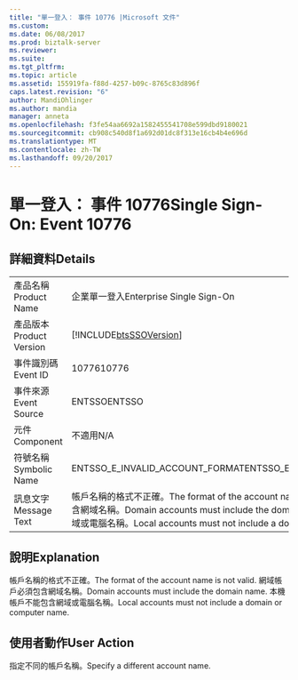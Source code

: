 ```yaml
---
title: "單一登入： 事件 10776 |Microsoft 文件"
ms.custom: 
ms.date: 06/08/2017
ms.prod: biztalk-server
ms.reviewer: 
ms.suite: 
ms.tgt_pltfrm: 
ms.topic: article
ms.assetid: 155919fa-f88d-4257-b09c-8765c83d896f
caps.latest.revision: "6"
author: MandiOhlinger
ms.author: mandia
manager: anneta
ms.openlocfilehash: f3fe54aa6692a1582455541708e599dbd9180021
ms.sourcegitcommit: cb908c540d8f1a692d01dc8f313e16cb4b4e696d
ms.translationtype: MT
ms.contentlocale: zh-TW
ms.lasthandoff: 09/20/2017
---
```

# <a name="single-sign-on-event-10776"></a><span data-ttu-id="b5cca-102">單一登入： 事件 10776</span><span class="sxs-lookup"><span data-stu-id="b5cca-102">Single Sign-On: Event 10776</span></span>
## <a name="details"></a><span data-ttu-id="b5cca-103">詳細資料</span><span class="sxs-lookup"><span data-stu-id="b5cca-103">Details</span></span>  
  
|||  
|-|-|  
|<span data-ttu-id="b5cca-104">產品名稱</span><span class="sxs-lookup"><span data-stu-id="b5cca-104">Product Name</span></span>|<span data-ttu-id="b5cca-105">企業單一登入</span><span class="sxs-lookup"><span data-stu-id="b5cca-105">Enterprise Single Sign-On</span></span>|  
|<span data-ttu-id="b5cca-106">產品版本</span><span class="sxs-lookup"><span data-stu-id="b5cca-106">Product Version</span></span>|[!INCLUDE[btsSSOVersion](../includes/btsssoversion-md.md)]|  
|<span data-ttu-id="b5cca-107">事件識別碼</span><span class="sxs-lookup"><span data-stu-id="b5cca-107">Event ID</span></span>|<span data-ttu-id="b5cca-108">10776</span><span class="sxs-lookup"><span data-stu-id="b5cca-108">10776</span></span>|  
|<span data-ttu-id="b5cca-109">事件來源</span><span class="sxs-lookup"><span data-stu-id="b5cca-109">Event Source</span></span>|<span data-ttu-id="b5cca-110">ENTSSO</span><span class="sxs-lookup"><span data-stu-id="b5cca-110">ENTSSO</span></span>|  
|<span data-ttu-id="b5cca-111">元件</span><span class="sxs-lookup"><span data-stu-id="b5cca-111">Component</span></span>|<span data-ttu-id="b5cca-112">不適用</span><span class="sxs-lookup"><span data-stu-id="b5cca-112">N/A</span></span>|  
|<span data-ttu-id="b5cca-113">符號名稱</span><span class="sxs-lookup"><span data-stu-id="b5cca-113">Symbolic Name</span></span>|<span data-ttu-id="b5cca-114">ENTSSO_E_INVALID_ACCOUNT_FORMAT</span><span class="sxs-lookup"><span data-stu-id="b5cca-114">ENTSSO_E_INVALID_ACCOUNT_FORMAT</span></span>|  
|<span data-ttu-id="b5cca-115">訊息文字</span><span class="sxs-lookup"><span data-stu-id="b5cca-115">Message Text</span></span>|<span data-ttu-id="b5cca-116">帳戶名稱的格式不正確。</span><span class="sxs-lookup"><span data-stu-id="b5cca-116">The format of the account name is not valid.</span></span> <span data-ttu-id="b5cca-117">網域帳戶必須包含網域名稱。</span><span class="sxs-lookup"><span data-stu-id="b5cca-117">Domain accounts must include the domain name.</span></span> <span data-ttu-id="b5cca-118">本機帳戶不能包含網域或電腦名稱。</span><span class="sxs-lookup"><span data-stu-id="b5cca-118">Local accounts must not include a domain or computer name.</span></span>|  
  
## <a name="explanation"></a><span data-ttu-id="b5cca-119">說明</span><span class="sxs-lookup"><span data-stu-id="b5cca-119">Explanation</span></span>  
 <span data-ttu-id="b5cca-120">帳戶名稱的格式不正確。</span><span class="sxs-lookup"><span data-stu-id="b5cca-120">The format of the account name is not valid.</span></span> <span data-ttu-id="b5cca-121">網域帳戶必須包含網域名稱。</span><span class="sxs-lookup"><span data-stu-id="b5cca-121">Domain accounts must include the domain name.</span></span> <span data-ttu-id="b5cca-122">本機帳戶不能包含網域或電腦名稱。</span><span class="sxs-lookup"><span data-stu-id="b5cca-122">Local accounts must not include a domain or computer name.</span></span>  
  
## <a name="user-action"></a><span data-ttu-id="b5cca-123">使用者動作</span><span class="sxs-lookup"><span data-stu-id="b5cca-123">User Action</span></span>  
 <span data-ttu-id="b5cca-124">指定不同的帳戶名稱。</span><span class="sxs-lookup"><span data-stu-id="b5cca-124">Specify a different account name.</span></span>
